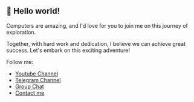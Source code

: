## 👋 Hello world!

Computers are amazing, and I'd love for you to join me on this journey of exploration. 

Together, with hard work and dedication, I believe we can achieve great success. Let's embark on this exciting adventure!

Follow me:
- [Youtube Channel](https://www.youtube.com/@WingramOrg)
- [Telegram Channel](https://t.me/WingramOrg)
- [Group Chat](https://t.me/WingramOrgChat)
- [Contact me](https://t.me/WingramFather)
